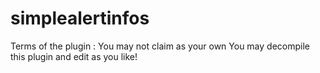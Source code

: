 # simplealertinfos

Terms of the plugin :
You may not claim as your own
You may decompile this plugin and edit as you like!
